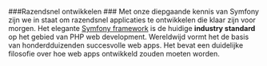 ###Razendsnel ontwikkelen ###
Met onze diepgaande kennis van Symfony zijn we in staat om razendsnel applicaties te ontwikkelen die klaar zijn voor morgen. Het elegante [Symfony framework](http://symfony.com/) is de huidige **industry standard** op het gebied van PHP web development. Wereldwijd vormt het de basis van honderdduizenden succesvolle web apps. Het bevat een duidelijke filosofie over hoe web apps ontwikkeld zouden moeten worden.
